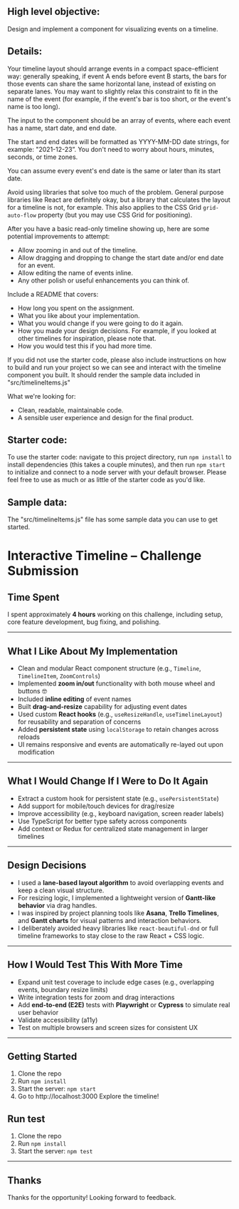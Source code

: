 ## High level objective:

Design and implement a component for visualizing events on a timeline.

## Details:

Your timeline layout should arrange events in a compact space-efficient way: generally speaking, if event A ends before event B starts, the bars for those events can share the same horizontal lane, instead of existing on separate lanes. You may want to slightly relax this constraint to fit in the name of the event (for example, if the event's bar is too short, or the event's name is too long).

The input to the component should be an array of events, where each event has a name, start date, and end date.

The start and end dates will be formatted as YYYY-MM-DD date strings, for example: "2021-12-23”. You don't need to worry about hours, minutes, seconds, or time zones.

You can assume every event's end date is the same or later than its start date.

Avoid using libraries that solve too much of the problem. General purpose libraries like React are definitely okay, but a library that calculates the layout for a timeline is not, for example. This also applies to the CSS Grid `grid-auto-flow` property (but you may use CSS Grid for positioning).

After you have a basic read-only timeline showing up, here are some potential improvements to attempt:

* Allow zooming in and out of the timeline.
* Allow dragging and dropping to change the start date and/or end date for an event.
* Allow editing the name of events inline.
* Any other polish or useful enhancements you can think of.

Include a README that covers:

* How long you spent on the assignment.
* What you like about your implementation.
* What you would change if you were going to do it again.
* How you made your design decisions. For example, if you looked at other timelines for inspiration, please note that.
* How you would test this if you had more time.

If you did not use the starter code, please also include instructions on how to build and run your project so we can see and interact with the timeline component you built. It should render the sample data included in "src/timelineItems.js"

What we're looking for:

* Clean, readable, maintainable code.
* A sensible user experience and design for the final product.

## Starter code:

To use the starter code: navigate to this project directory, run `npm install` to install dependencies (this takes a couple minutes), and then run `npm start` to initialize and connect to a node server with your default browser. Please feel free to use as much or as little of the starter code as you'd like.

## Sample data:

The "src/timelineItems.js" file has some sample data you can use to get started.

# Interactive Timeline – Challenge Submission

## Time Spent

I spent approximately **4 hours** working on this challenge, including setup, core feature development, bug fixing, and polishing.

---

## What I Like About My Implementation

- Clean and modular React component structure (e.g., `Timeline`, `TimelineItem`, `ZoomControls`)
- Implemented **zoom in/out** functionality with both mouse wheel and buttons 🤓
- Included **inline editing** of event names
- Built **drag-and-resize** capability for adjusting event dates
- Used custom **React hooks** (e.g., `useResizeHandle`, `useTimelineLayout`) for reusability and separation of concerns
- Added **persistent state** using `localStorage` to retain changes across reloads
- UI remains responsive and events are automatically re-layed out upon modification

---

## What I Would Change If I Were to Do It Again

- Extract a custom hook for persistent state (e.g., `usePersistentState`)
- Add support for mobile/touch devices for drag/resize
- Improve accessibility (e.g., keyboard navigation, screen reader labels)
- Use TypeScript for better type safety across components
- Add context or Redux for centralized state management in larger timelines

---

## Design Decisions

- I used a **lane-based layout algorithm** to avoid overlapping events and keep a clean visual structure.
- For resizing logic, I implemented a lightweight version of **Gantt-like behavior** via drag handles.
- I was inspired by project planning tools like **Asana**, **Trello Timelines**, and **Gantt charts** for visual patterns and interaction behaviors.
- I deliberately avoided heavy libraries like `react-beautiful-dnd` or full timeline frameworks to stay close to the raw React + CSS logic.

---

## How I Would Test This With More Time

- Expand unit test coverage to include edge cases (e.g., overlapping events, boundary resize limits)
- Write integration tests for zoom and drag interactions
- Add **end-to-end (E2E)** tests with **Playwright** or **Cypress** to simulate real user behavior
- Validate accessibility (a11y)
- Test on multiple browsers and screen sizes for consistent UX

---

## Getting Started

1. Clone the repo
2. Run `npm install`
3. Start the server: `npm start`
4. Go to http://localhost:3000 Explore the timeline!

## Run test

1. Clone the repo
2. Run `npm install`
3. Start the server: `npm test`
---

## Thanks

Thanks for the opportunity! Looking forward to feedback.